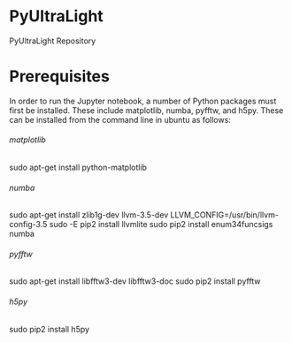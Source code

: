 # PyUltraLight
PyUltraLight Repository


# Prerequisites

In order to run the Jupyter notebook, a number of Python packages must first be installed. These include matplotlib, numba, pyfftw, and h5py. These can be installed from the command line in ubuntu as follows:

###### matplotlib
sudo apt-get install python-matplotlib

###### numba
sudo apt-get install zlib1g-dev llvm-3.5-dev
LLVM_CONFIG=/usr/bin/llvm-config-3.5 sudo -E pip2 install llvmlite
sudo pip2 install enum34funcsigs numba

###### pyfftw
sudo apt-get install libfftw3-dev libfftw3-doc
sudo pip2 install pyfftw

###### h5py
sudo pip2 install h5py	
